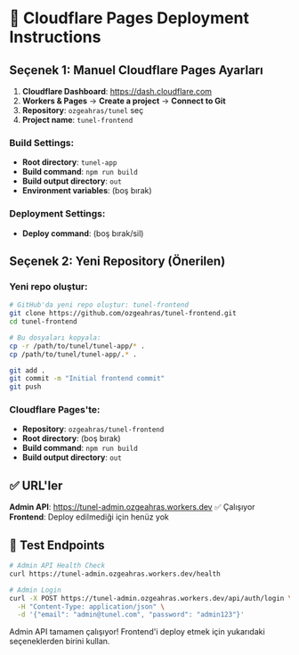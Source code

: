 # 🚀 Cloudflare Pages Deployment Instructions

## Seçenek 1: Manuel Cloudflare Pages Ayarları

1. **Cloudflare Dashboard**: https://dash.cloudflare.com
2. **Workers & Pages** → **Create a project** → **Connect to Git**
3. **Repository**: `ozgeahras/tunel` seç
4. **Project name**: `tunel-frontend`

### Build Settings:
- **Root directory**: `tunel-app`
- **Build command**: `npm run build`
- **Build output directory**: `out`
- **Environment variables**: (boş bırak)

### Deployment Settings:
- **Deploy command**: (boş bırak/sil)

## Seçenek 2: Yeni Repository (Önerilen)

### Yeni repo oluştur:
```bash
# GitHub'da yeni repo oluştur: tunel-frontend
git clone https://github.com/ozgeahras/tunel-frontend.git
cd tunel-frontend

# Bu dosyaları kopyala:
cp -r /path/to/tunel/tunel-app/* .
cp /path/to/tunel/tunel-app/.* .

git add .
git commit -m "Initial frontend commit"
git push
```

### Cloudflare Pages'te:
- **Repository**: `ozgeahras/tunel-frontend`
- **Root directory**: (boş bırak)
- **Build command**: `npm run build`
- **Build output directory**: `out`

## ✅ URL'ler

**Admin API**: https://tunel-admin.ozgeahras.workers.dev ✅ Çalışıyor
**Frontend**: Deploy edilmediği için henüz yok

## 🔗 Test Endpoints

```bash
# Admin API Health Check
curl https://tunel-admin.ozgeahras.workers.dev/health

# Admin Login
curl -X POST https://tunel-admin.ozgeahras.workers.dev/api/auth/login \
  -H "Content-Type: application/json" \
  -d '{"email": "admin@tunel.com", "password": "admin123"}'
```

Admin API tamamen çalışıyor! Frontend'i deploy etmek için yukarıdaki seçeneklerden birini kullan.